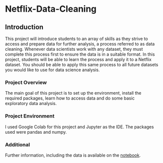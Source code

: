 # Netflix-Data-Cleaning

## Introduction
This project will introduce students to an array of skills as they strive to access and prepare data for further analysis, a process referred to as data cleaning. Whenever data scientists work with any dataset, they must complete this process first to ensure the data is in a suitable format. In this project, students will be able to learn the process and apply it to a Netflix dataset. You should be able to apply this same process to all future datasets you would like to use for data science analysis.

### Project Overview
The main goal of this project is to set up the environment, install the required packages, learn how to access data and do some basic exploratory data analysis.

### Project Environment
I used Google Colab for this project and Jupyter as the IDE. The packages used were pandas and numpy. 

### Additional
Further information, including the data is available on the [notebook](Netflix_Data_Cleaning_DSP_Gorata_Malose.ipynb).
